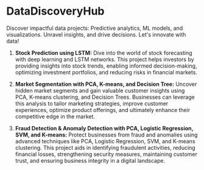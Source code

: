 # DataDiscoveryHub
Discover impactful data projects: Predictive analytics, ML models, and visualizations. Unravel insights, and drive decisions. Let's innovate with data!


1. **Stock Prediction using LSTM:**
   Dive into the world of stock forecasting with deep learning and LSTM networks. This project helps investors by providing insights into stock trends, enabling informed decision-making, optimizing investment portfolios, and reducing risks in financial markets.

2. **Market Segmentation with PCA, K-means, and Decision Tree:**
   Uncover hidden market segments and gain valuable customer insights using PCA, K-means clustering, and Decision Trees. Businesses can leverage this analysis to tailor marketing strategies, improve customer experiences, optimize product offerings, and ultimately enhance their competitive edge in the market.

3. **Fraud Detection & Anomaly Detection with PCA, Logistic Regression, SVM, and K-means:**
   Protect businesses from fraud and anomalies using advanced techniques like PCA, Logistic Regression, SVM, and K-means clustering. This project aids in identifying fraudulent activities, reducing financial losses, strengthening security measures, maintaining customer trust, and ensuring business integrity in a digital landscape.
